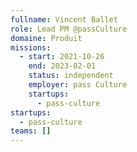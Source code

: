 ```yaml
---
fullname: Vincent Ballet
role: Lead PM @passCulture
domaine: Produit
missions:
  - start: 2021-10-26
    end: 2023-02-01
    status: independent
    employer: pass Culture
    startups:
      - pass-culture
startups:
  - pass-culture
teams: []
---
```


